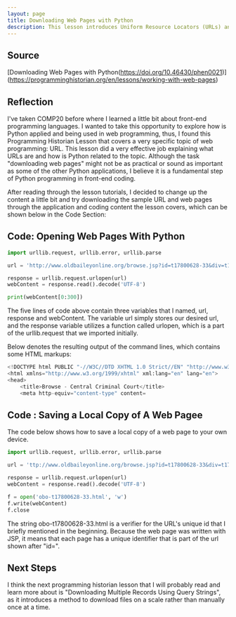 ```yaml
---
layout: page
title: Downloading Web Pages with Python
description: This lesson introduces Uniform Resource Locators (URLs) and explains how to use Python to download and save the contents of a web page to your local hard drive.
---
```

## Source
[Downloading Web Pages with Python(https://doi.org/10.46430/phen0021)]
(https://programminghistorian.org/en/lessons/working-with-web-pages)


## Reflection

I've taken COMP20 before where I learned a little bit about front-end programming languages. I wanted to take this opportunity to explore how is Python applied and being used in web programming, thus, I found this Programming Historian Lesson that covers a very specific topic of web programming: URL. This lesson did a very effective job explaining what URLs are and how is Python related to the topic. Although the task "downloading web pages" might not be as practical or sound as important as some of the other Python applications, I believe it is a fundamental step of Python programming in front-end coding. 

After reading through the lesson tutorials, I decided to change up the content a little bit and try downloading the sample URL and web pages through the application and coding content the lesson covers, which can be shown below in the Code Section:


## Code: Opening Web Pages With Python

```python
import urllib.request, urllib.error, urllib.parse

url = 'http://www.oldbaileyonline.org/browse.jsp?id=t17800628-33&div=t17800628-33'

response = urllib.request.urlopen(url)
webContent = response.read().decode('UTF-8')

print(webContent[0:300])
```

The five lines of code above contain three variables that I named, url, response and webContent. The variable url simply stores our desired url, and the response variable utilizes a function called urlopen, which is a part of the urllib.request that we imported initially. 

Below denotes the resulting output of the command lines, which contains some HTML markups: 
```python
<!DOCTYPE html PUBLIC "-//W3C//DTD XHTML 1.0 Strict//EN" "http://www.w3.org/TR/xhtml1/DTD/xhtml1-strict.dtd">
<html xmlns="http://www.w3.org/1999/xhtml" xml:lang="en" lang="en">
<head>
	<title>Browse - Central Criminal Court</title>
	<meta http-equiv="content-type" content=
```

## Code : Saving a Local Copy of A Web Pagee
The code below shows how to save a local copy of a web page to your own device. 
```python
import urllib.request, urllib.error, urllib.parse

url = 'ttp://www.oldbaileyonline.org/browse.jsp?id=t17800628-33&div=t17800628-33'

response = urllib.request.urlopen(url)
webContent = response.read().decode('UTF-8')

f = open('obo-t17800628-33.html', 'w')
f.write(webContent)
f.close
```

The string obo-t17800628-33.html is a verifier for the URL's unique id that I briefly mentioned in the beginning. Because the web page was written with JSP, it means that each page has a unique identifier that is part of the url shown after "id=".

## Next Steps
I think the next programming historian lesson that I will probably read and learn more about is "Downloading Multiple Records Using Query Strings", as it introduces a method to download files on a scale rather than manually once at a time. 
